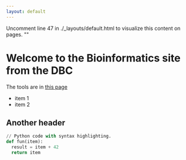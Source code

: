 ```yaml
---
layout: default
---
```


Uncomment line 47 in ./_layouts/default.html to visualize this content on pages.
"<!-- {{ content }} -->"

# Welcome to the Bioinformatics site from the DBC

The tools are in [this page](./pages/test_tools.md)
- item 1
- item 2


## Another header
```py
// Python code with syntax highlighting.
def fun(item):
  result = item + 42
  return item
```
